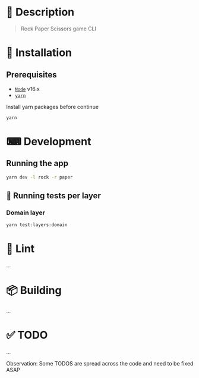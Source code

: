 # 📝 Description

> Rock Paper Scissors game CLI

# 🧰 Installation

## Prerequisites

- [`Node`](https://nodejs.org/en/download) v16.x
- [`yarn`](https://yarnpkg.com/cli/install)

Install yarn packages before continue

```bash
yarn
```

# ⌨ Development

## Running the app

```bash
yarn dev -l rock -r paper
```

## 🧪 Running tests per layer

### Domain layer

```bash
yarn test:layers:domain
```

# 📏 Lint

...

# 📦 Building

...

# ✅ TODO

...

Observation: Some TODOS are spread across the code and need to be fixed ASAP
